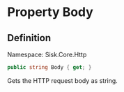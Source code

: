 # Property Body

## Definition
Namespace: Sisk.Core.Http

```csharp
public string Body { get; }
```

Gets the HTTP request body as string.

